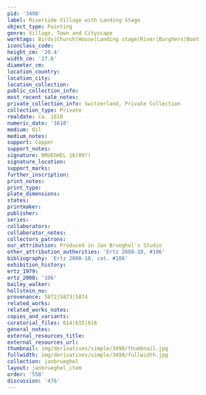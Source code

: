 ```yaml
---
pid: '3498'
label: Riverside Village with Landing Stage
object_type: Painting
genre: Village, Town and Cityscape
worktags: Birds|Church|House|Landing stage|River|Burghers|Boat
iconclass_code:
height_cm: '20.4'
width_cm: '27.6'
diameter_cm:
location_country:
location_city:
location_collection:
public_collection_info:
most_recent_sale_notes:
private_collection_info: Switzerland, Private Collection
collection_type: Private
realdate: ca. 1610
numeric_date: '1610'
medium: Oil
medium_notes:
support: Copper
support_notes:
signature: BRUEGHEL 16(09?)
signature_location:
support_marks:
further_inscription:
print_notes:
print_type:
plate_dimensions:
states:
printmaker:
publisher:
series:
collaborators:
collaborator_notes:
collectors_patrons:
our_attribution: Produced in Jan Brueghel's Studio
other_attribution_authorities: 'Ertz 2008-10, #106'
bibliography: 'Ertz 2008-10, cat. #106'
exhibition_history:
ertz_1979:
ertz_2008: '106'
bailey_walker:
hollstein_no:
provenance: 5872|5873|5874
related_works:
related_works_notes:
copies_and_variants:
curatorial_files: 614|615|616
general_notes:
external_resources_title:
external_resources_url:
thumbnail: img/derivatives/simple/3498/thumbnail.jpg
fullwidth: img/derivatives/simple/3498/fullwidth.jpg
collection: janbrueghel
layout: janbrueghel_item
order: '558'
discussion: '476'
---
```

